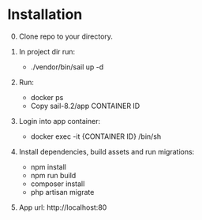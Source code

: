 # Installation

0. Clone repo to your directory.

1. In project dir run:
    - ./vendor/bin/sail up -d
   
2. Run:
    - docker ps
    - Copy sail-8.2/app CONTAINER ID

3. Login into app container: 
    - docker exec -it {CONTAINER ID} /bin/sh

4. Install dependencies, build assets and run migrations:
    - npm install
    - npm run build
    - composer install
    - php artisan migrate
    
6. App url:
   http://localhost:80
